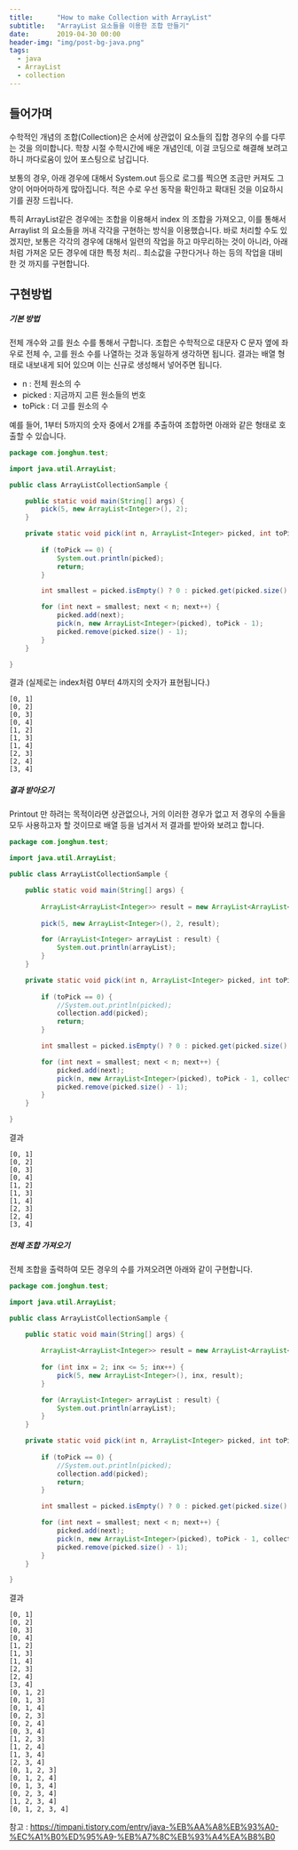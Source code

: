 ```yaml
---
title:      "How to make Collection with ArrayList"
subtitle:   "ArrayList 요소들을 이용한 조합 만들기"
date:       2019-04-30 00:00 
header-img: "img/post-bg-java.png"
tags:
  - java
  - ArrayList
  - collection
---
```


## 들어가며

수학적인 개념의 조합(Collection)은 순서에 상관없이 요소들의 집합 경우의 수를 다루는 것을 의미합니다. 학창 시절 수학시간에 배운 개념인데, 이걸 코딩으로 해결해 보려고 하니 까다로움이 있어 포스팅으로 남깁니다. 

보통의 경우, 아래 경우에 대해서 System.out 등으로 로그를 찍으면 조금만 커져도 그 양이 어마어마하게 많아집니다. 적은 수로 우선 동작을 확인하고 확대된 것을 이요하시기를 권장 드립니다.

특히 ArrayList같은 경우에는 조합을 이용해서 index 의 조합을 가져오고, 이를 통해서 Arraylist 의 요소들을 꺼내 각각을 구현하는 방식을 이용했습니다. 바로 처리할 수도 있겠지만, 보통은 각각의 경우에 대해서 일련의 작업을 하고 마무리하는 것이 아니라, 아래처럼 가져온 모든 경우에 대한 특정 처리.. 최소값을 구한다거나 하는 등의 작업을 대비한 것 까지를 구현합니다. 

## 구현방법


##### 기본 방법

전체 개수와 고를 원소 수를 통해서 구합니다. 조합은 수학적으로 대문자 C 문자 옆에 좌우로 전체 수, 고를 원소 수를 나열하는 것과 동일하게 생각하면 됩니다. 결과는 배열 형태로 내보내게 되어 있으며 이는 신규로 생성해서 넣어주면 됩니다.

 - n : 전체 원소의 수
 - picked : 지금까지 고른 원소들의 번호
 - toPick : 더 고를 원소의 수

예를 들어, 1부터 5까지의 숫자 중에서 2개를 추출하여 조합하면 아래와 같은 형태로 호출할 수 있습니다. 

```java
package com.jonghun.test;

import java.util.ArrayList;

public class ArrayListCollectionSample {

    public static void main(String[] args) {
        pick(5, new ArrayList<Integer>(), 2);
    }

    private static void pick(int n, ArrayList<Integer> picked, int toPick) {
        
        if (toPick == 0) {
            System.out.println(picked);
            return;
        }

        int smallest = picked.isEmpty() ? 0 : picked.get(picked.size() - 1) + 1;

        for (int next = smallest; next < n; next++) {
            picked.add(next);
            pick(n, new ArrayList<Integer>(picked), toPick - 1);
            picked.remove(picked.size() - 1);
        }
    }

}
```

결과 (실제로는 index처럼 0부터 4까지의 숫자가 표현됩니다.)

```
[0, 1]
[0, 2]
[0, 3]
[0, 4]
[1, 2]
[1, 3]
[1, 4]
[2, 3]
[2, 4]
[3, 4]
```

##### 결과 받아오기

Printout 만 하려는 목적이라면 상관없으나, 거의 이러한 경우가 없고 저 경우의 수들을 모두 사용하고자 할 것이므로 배열 등을 넘겨서 저 결과를 받아와 보려고 합니다. 

```java
package com.jonghun.test;

import java.util.ArrayList;

public class ArrayListCollectionSample {

    public static void main(String[] args) {
        
        ArrayList<ArrayList<Integer>> result = new ArrayList<ArrayList<Integer>>();
        
        pick(5, new ArrayList<Integer>(), 2, result);

        for (ArrayList<Integer> arrayList : result) {
            System.out.println(arrayList);
        }
    }

    private static void pick(int n, ArrayList<Integer> picked, int toPick, ArrayList<ArrayList<Integer>> collection) {
        
        if (toPick == 0) {
            //System.out.println(picked);
            collection.add(picked);
            return;
        }

        int smallest = picked.isEmpty() ? 0 : picked.get(picked.size() - 1) + 1;

        for (int next = smallest; next < n; next++) {
            picked.add(next);
            pick(n, new ArrayList<Integer>(picked), toPick - 1, collection);
            picked.remove(picked.size() - 1);
        }
    }

}
```

결과

```
[0, 1]
[0, 2]
[0, 3]
[0, 4]
[1, 2]
[1, 3]
[1, 4]
[2, 3]
[2, 4]
[3, 4]
```

##### 전체 조합 가져오기

전체 조합을 출력하여 모든 경우의 수를 가져오려면 아래와 같이 구현합니다.

```java
package com.jonghun.test;

import java.util.ArrayList;

public class ArrayListCollectionSample {

    public static void main(String[] args) {
        
        ArrayList<ArrayList<Integer>> result = new ArrayList<ArrayList<Integer>>();
        
        for (int inx = 2; inx <= 5; inx++) {
            pick(5, new ArrayList<Integer>(), inx, result);
        }

        for (ArrayList<Integer> arrayList : result) {
            System.out.println(arrayList);
        }
    }

    private static void pick(int n, ArrayList<Integer> picked, int toPick, ArrayList<ArrayList<Integer>> collection) {
        
        if (toPick == 0) {
            //System.out.println(picked);
            collection.add(picked);
            return;
        }

        int smallest = picked.isEmpty() ? 0 : picked.get(picked.size() - 1) + 1;

        for (int next = smallest; next < n; next++) {
            picked.add(next);
            pick(n, new ArrayList<Integer>(picked), toPick - 1, collection);
            picked.remove(picked.size() - 1);
        }
    }

}
```

결과

```
[0, 1]
[0, 2]
[0, 3]
[0, 4]
[1, 2]
[1, 3]
[1, 4]
[2, 3]
[2, 4]
[3, 4]
[0, 1, 2]
[0, 1, 3]
[0, 1, 4]
[0, 2, 3]
[0, 2, 4]
[0, 3, 4]
[1, 2, 3]
[1, 2, 4]
[1, 3, 4]
[2, 3, 4]
[0, 1, 2, 3]
[0, 1, 2, 4]
[0, 1, 3, 4]
[0, 2, 3, 4]
[1, 2, 3, 4]
[0, 1, 2, 3, 4]
```


참고 : https://timpani.tistory.com/entry/java-%EB%AA%A8%EB%93%A0-%EC%A1%B0%ED%95%A9-%EB%A7%8C%EB%93%A4%EA%B8%B0